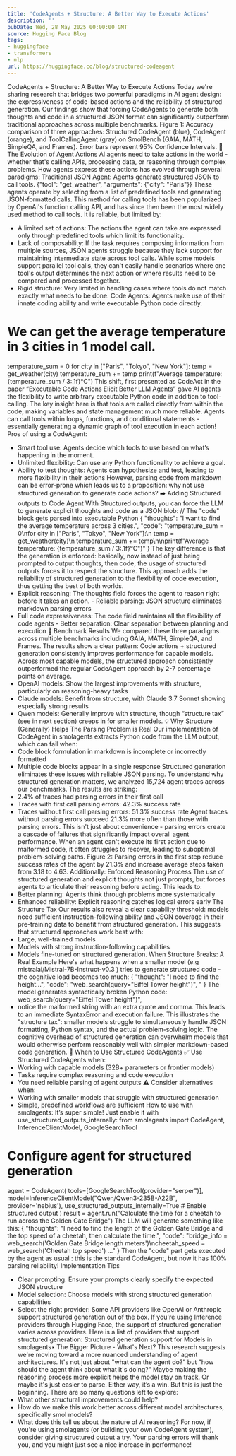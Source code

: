 ```yaml
---
title: 'CodeAgents + Structure: A Better Way to Execute Actions'
description: ''
pubDate: Wed, 28 May 2025 00:00:00 GMT
source: Hugging Face Blog
tags:
- huggingface
- transformers
- nlp
url: https://huggingface.co/blog/structured-codeagent
---
```


CodeAgents + Structure: A Better Way to Execute Actions
Today we're sharing research that bridges two powerful paradigms in AI agent design: the expressiveness of code-based actions and the reliability of structured generation. Our findings show that forcing CodeAgents to generate both thoughts and code in a structured JSON format can significantly outperform traditional approaches across multiple benchmarks.
Figure 1: Accuracy comparison of three approaches: Structured CodeAgent (blue), CodeAgent (orange), and ToolCallingAgent (gray) on SmolBench (GAIA, MATH, SimpleQA, and Frames). Error bars represent 95% Confidence Intervals.
🤔 The Evolution of Agent Actions
AI agents need to take actions in the world - whether that's calling APIs, processing data, or reasoning through complex problems. How agents express these actions has evolved through several paradigms:
Traditional JSON Agent: Agents generate structured JSON to call tools.
{"tool": "get_weather", "arguments": {"city": "Paris"}}
These agents operate by selecting from a list of predefined tools and generating JSON-formatted calls. This method for calling tools has been popularized by OpenAI's function calling API, and has since then been the most widely used method to call tools.
It is reliable, but limited by:
- A limited set of actions: The actions the agent can take are expressed only through predefined tools which limit its functionality.
- Lack of composability: If the task requires composing information from multiple sources, JSON agents struggle because they lack support for maintaining intermediate state across tool calls. While some models support parallel tool calls, they can't easily handle scenarios where one tool's output determines the next action or where results need to be compared and processed together.
- Rigid structure: Very limited in handling cases where tools do not match exactly what needs to be done.
Code Agents: Agents make use of their innate coding ability and write executable Python code directly.
# We can get the average temperature in 3 cities in 1 model call.
temperature_sum = 0
for city in ["Paris", "Tokyo", "New York"]:
temp = get_weather(city)
temperature_sum += temp
print(f"Average temperature: {temperature_sum / 3:.1f}°C")
This shift, first presented as CodeAct in the paper “Executable Code Actions Elicit Better LLM Agents” gave AI agents the flexibility to write arbitrary executable Python code in addition to tool-calling.
The key insight here is that tools are called directly from within the code, making variables and state management much more reliable. Agents can call tools within loops, functions, and conditional statements - essentially generating a dynamic graph of tool execution in each action!
Pros of using a CodeAgent:
- Smart tool use: Agents decide which tools to use based on what’s happening in the moment.
- Unlimited flexibility: Can use any Python functionality to achieve a goal.
- Ability to test thoughts: Agents can hypothesize and test, leading to more flexibility in their actions
However, parsing code from markdown can be error-prone which leads us to a proposition: why not use structured generation to generate code actions?
➡️ Adding Structured outputs to Code Agent
With Structured outputs, you can force the LLM to generate explicit thoughts and code as a JSON blob:
// The "code" block gets parsed into executable Python
{
"thoughts": "I want to find the average temperature across 3 cities.",
"code": "temperature_sum = 0\nfor city in [\"Paris\", \"Tokyo\", \"New York\"]:\n temp = get_weather(city)\n temperature_sum += temp\n\nprint(f\"Average temperature: {temperature_sum / 3:.1f}°C\")"
}
The key difference is that the generation is enforced: basically, now instead of just being prompted to output thoughts, then code, the usage of structured outputs forces it to respect the structure.
This approach adds the reliability of structured generation to the flexibility of code execution, thus getting the best of both worlds.
- Explicit reasoning: The
thoughts
field forces the agent to reason right before it takes an action. - Reliable parsing: JSON structure eliminates markdown parsing errors
- Full code expressiveness: The
code
field maintains all the flexibility of code agents - Better separation: Clear separation between planning and execution
🧪 Benchmark Results
We compared these three paradigms across multiple benchmarks including GAIA, MATH, SimpleQA, and Frames. The results show a clear pattern: Code actions + structured generation consistently improves performance for capable models.
Across most capable models, the structured approach consistently outperformed the regular CodeAgent approach by 2-7 percentage points on average.
- OpenAI models: Show the largest improvements with structure, particularly on reasoning-heavy tasks
- Claude models: Benefit from structure, with Claude 3.7 Sonnet showing especially strong results
- Qwen models: Generally improve with structure, though “structure tax” (see in next section) creeps in for smaller models.
💡 Why Structure (Generally) Helps
The Parsing Problem is Real
Our implementation of CodeAgent in smolagents extracts Python code from the LLM output, which can fail when:
- Code block formulation in markdown is incomplete or incorrectly formatted
- Multiple code blocks appear in a single response
Structured generation eliminates these issues with reliable JSON parsing.
To understand why structured generation matters, we analyzed 15,724 agent traces across our benchmarks. The results are striking:
- 2.4% of traces had parsing errors in their first call
- Traces with first call parsing errors: 42.3% success rate
- Traces without first call parsing errors: 51.3% success rate
Agent traces without parsing errors succeed 21.3% more often than those with parsing errors.
This isn't just about convenience - parsing errors create a cascade of failures that significantly impact overall agent performance. When an agent can't execute its first action due to malformed code, it often struggles to recover, leading to suboptimal problem-solving paths.
Figure 2: Parsing errors in the first step reduce success rates of the agent by 21.3% and increase average steps taken from 3.18 to 4.63.
Additionally: Enforced Reasoning Process
The use of structured generation and explicit thoughts
not just prompts, but forces agents to articulate their reasoning before acting. This leads to:
- Better planning: Agents think through problems more systematically
- Enhanced reliability: Explicit reasoning catches logical errors early
The Structure Tax
Our results also reveal a clear capability threshold: models need sufficient instruction-following ability and JSON coverage in their pre-training data to benefit from structured generation. This suggests that structured approaches work best with:
- Large, well-trained models
- Models with strong instruction-following capabilities
- Models fine-tuned on structured generation.
When Structure Breaks: A Real Example
Here's what happens when a smaller model (e.g mistralai/Mistral-7B-Instruct-v0.3
) tries to generate structured code - the cognitive load becomes too much:
{
"thought": "I need to find the height...",
"code": "web_search(query=\"Eiffel Tower height\")\", "
}
The model generates syntactically broken Python code: web_search(query="Eiffel Tower height")",
- notice the malformed string with an extra quote and comma. This leads to an immediate SyntaxError and execution failure.
This illustrates the "structure tax": smaller models struggle to simultaneously handle JSON formatting, Python syntax, and the actual problem-solving logic. The cognitive overhead of structured generation can overwhelm models that would otherwise perform reasonably well with simpler markdown-based code generation.
🚀 When to Use Structured CodeAgents
✅ Use Structured CodeAgents when:
- Working with capable models (32B+ parameters or frontier models)
- Tasks require complex reasoning and code execution
- You need reliable parsing of agent outputs
⚠️ Consider alternatives when:
- Working with smaller models that struggle with structured generation
- Simple, predefined workflows are sufficient
How to use with smolagents:
It’s super simple! Just enable it with use_structured_outputs_internally:
from smolagents import CodeAgent, InferenceClientModel, GoogleSearchTool
# Configure agent for structured generation
agent = CodeAgent(
tools=[GoogleSearchTool(provider="serper")],
model=InferenceClientModel("Qwen/Qwen3-235B-A22B", provider='nebius'),
use_structured_outputs_internally=True # Enable structured output
)
result = agent.run("Calculate the time for a cheetah to run across the Golden Gate Bridge")
The LLM will generate something like this:
{
"thoughts": "I need to find the length of the Golden Gate Bridge and the top speed of a cheetah, then calculate the time.",
"code": "bridge_info = web_search('Golden Gate Bridge length meters')\ncheetah_speed = web_search('Cheetah top speed') ..."
}
Then the "code" part gets executed by the agent as usual : this is the standard CodeAgent, but now it has 100% parsing reliability!
Implementation Tips
- Clear prompting: Ensure your prompts clearly specify the expected JSON structure
- Model selection: Choose models with strong structured generation capabilities
- Select the right provider: Some API providers like OpenAI or Anthropic support structured generation out of the box. If you're using Inference providers through Hugging Face, the support of structured generation varies across providers. Here is a list of providers that support structured generation: Structured generation support for Models in smolagents‣
The Bigger Picture - What's Next?
This research suggests we're moving toward a more nuanced understanding of agent architectures. It's not just about "what can the agent do?" but "how should the agent think about what it's doing?"
Maybe making the reasoning process more explicit helps the model stay on track. Or maybe it's just easier to parse. Either way, it’s a win.
But this is just the beginning. There are so many questions left to explore:
- What other structural improvements could help?
- How do we make this work better across different model architectures, specifically smol models?
- What does this tell us about the nature of AI reasoning?
For now, if you're using smolagents (or building your own CodeAgent system), consider giving structured output a try. Your parsing errors will thank you, and you might just see a nice increase in performance!